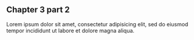 ## Chapter 3 part 2

Lorem ipsum dolor sit amet, consectetur adipisicing elit, sed do eiusmod
tempor incididunt ut labore et dolore magna aliqua.